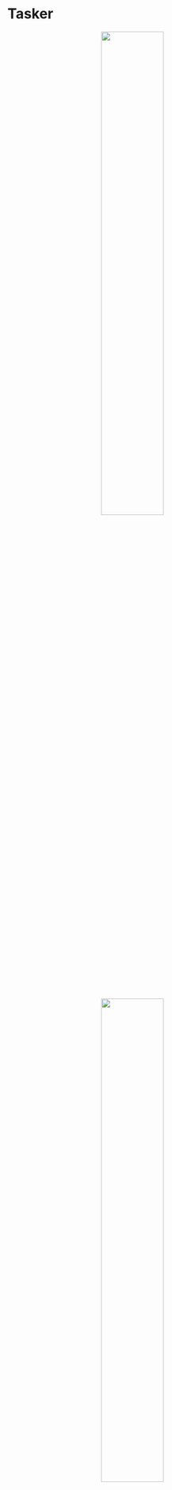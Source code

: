 # Tasker
<p align="middle">
<img src="https://pp.userapi.com/c837634/v837634673/31669/JERB9em1k78.jpg" width="50%">
<img src="https://pp.userapi.com/c837634/v837634673/31672/GqzA8A9-OPo.jpg" width="50%">
</p>
